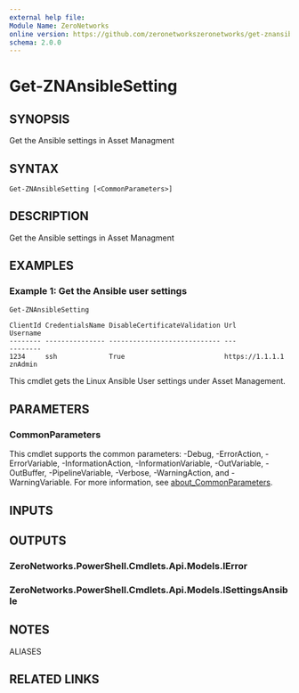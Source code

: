 ```yaml
---
external help file:
Module Name: ZeroNetworks
online version: https://github.com/zeronetworkszeronetworks/get-znansiblesetting
schema: 2.0.0
---
```


# Get-ZNAnsibleSetting

## SYNOPSIS
Get the Ansible settings in Asset Managment

## SYNTAX

```
Get-ZNAnsibleSetting [<CommonParameters>]
```

## DESCRIPTION
Get the Ansible settings in Asset Managment

## EXAMPLES

### Example 1: Get the Ansible user settings
```powershell
Get-ZNAnsibleSetting
```

```output
ClientId CredentialsName DisableCertificateValidation Url             Username
-------- --------------- ---------------------------- ---             --------
1234     ssh             True                         https://1.1.1.1 znAdmin
```

This cmdlet gets the Linux Ansible User settings under Asset Management.

## PARAMETERS

### CommonParameters
This cmdlet supports the common parameters: -Debug, -ErrorAction, -ErrorVariable, -InformationAction, -InformationVariable, -OutVariable, -OutBuffer, -PipelineVariable, -Verbose, -WarningAction, and -WarningVariable. For more information, see [about_CommonParameters](http://go.microsoft.com/fwlink/?LinkID=113216).

## INPUTS

## OUTPUTS

### ZeroNetworks.PowerShell.Cmdlets.Api.Models.IError

### ZeroNetworks.PowerShell.Cmdlets.Api.Models.ISettingsAnsible

## NOTES

ALIASES

## RELATED LINKS

